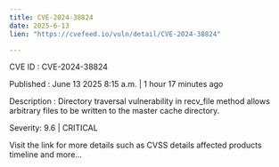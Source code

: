 ```yaml
---
title: CVE-2024-38824
date: 2025-6-13
lien: "https://cvefeed.io/vuln/detail/CVE-2024-38824"

---
```


CVE ID : CVE-2024-38824

Published :  June 13
2025
8:15 a.m. | 1 hour
17 minutes ago

Description : Directory traversal vulnerability in recv_file method allows arbitrary files to be written to the master cache directory.

Severity: 9.6 | CRITICAL

Visit the link for more details
such as CVSS details
affected products
timeline
and more...

